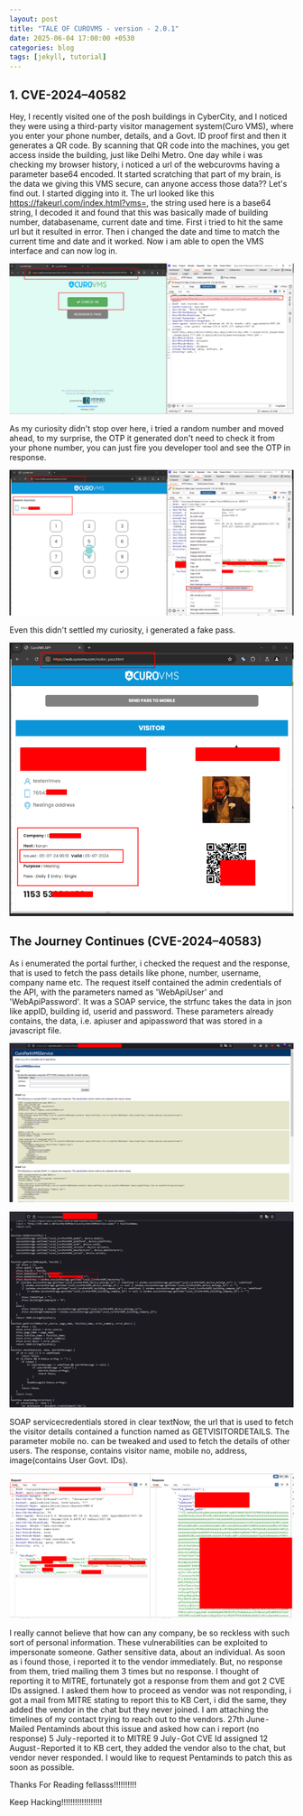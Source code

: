 ```yaml
---
layout: post
title: "TALE OF CUROVMS - version - 2.0.1"
date: 2025-06-04 17:00:00 +0530
categories: blog
tags: [jekyll, tutorial]
---
```






## 1. CVE-2024–40582

Hey, I recently visited one of the posh buildings in CyberCity, and I noticed they were using a third-party visitor management system(Curo VMS), where you enter your phone number, details, and a Govt. ID proof first and then it generates a QR code. By scanning that QR code into the machines, you get access inside the building, just like Delhi Metro.
One day while i was checking my browser history, i noticed a url of the webcurovms having a parameter base64 encoded. It started scratching that part of my brain, is the data we giving this VMS secure, can anyone access those data??
Let's find out.
I started digging into it.
The url looked like this https://fakeurl.com/index.html?vms=<base64 encoded string>, the string used here is a base64 string, I decoded it and found that this was basically made of building number, databasename, current date and time.
First i tried to hit the same url but it resulted in error. Then i changed the date and time to match the current time and date and it worked. Now i am able to open the VMS interface and can now log in.

![My Photo](/assets/images/medium-write-up/1.png)



As my curiosity didn't stop over here, i tried a random number and moved ahead, to my surprise, the OTP it generated don't need to check it from your phone number, you can just fire you developer tool and see the OTP in response.

![My Photo](/assets/images/medium-write-up/2.png)



Even this didn't settled my curiosity, i generated a fake pass.


![My Photo](/assets/images/medium-write-up/3.png)



## The Journey Continues (CVE-2024–40583)


As i enumerated the portal further, i checked the request and the response, that is used to fetch the pass details like phone, number, username, company name etc.
The request itself contained the admin credentials of the API, with the parameters named as 'WebApiUser' and 'WebApiPassword'. It was a SOAP service, the strfunc takes the data in json like appID, building id, userid and password.
These parameters already contains, the data, i.e. apiuser and apipassword that was stored in a javascript file.


![My Photo](/assets/images/medium-write-up/4.png)



![My Photo](/assets/images/medium-write-up/5.png)




SOAP servicecredentials stored in clear textNow, the url that is used to fetch the visitor details contained a function named as GETVISITORDETAILS.
The parameter mobile no. can be tweaked and used to fetch the details of other users.
The response, contains visitor name, mobile no, address, image(contains User Govt. IDs).


![My Photo](/assets/images/medium-write-up/6.png)

I really cannot believe that how can any company, be so reckless with such sort of personal information.
These vulnerabilities can be exploited to impersonate someone.
Gather sensitive data, about an individual.
As soon as i found those, i reported it to the vendor immediately.
But, no response from them, tried mailing them 3 times but no response.
I thought of reporting it to MITRE, fortunately got a response from them and got 2 CVE IDs assigned.
I asked them how to proceed as vendor was not responding, i got a mail from MITRE stating to report this to KB Cert, i did the same, they added the vendor in the chat but they never joined. I am attaching the timelines of my contact trying to reach out to the vendors.
27th June - Mailed Pentaminds about this issue and asked how can i report (no response)
5 July - reported it to MITRE
9 July - Got CVE Id assigned
12 August - Reported it to KB cert, they added the vendor also to the chat, but vendor never responded.
I would like to request Pentaminds to patch this as soon as possible.


Thanks For Reading fellasss!!!!!!!!!!



Keep Hacking!!!!!!!!!!!!!!!!!!
